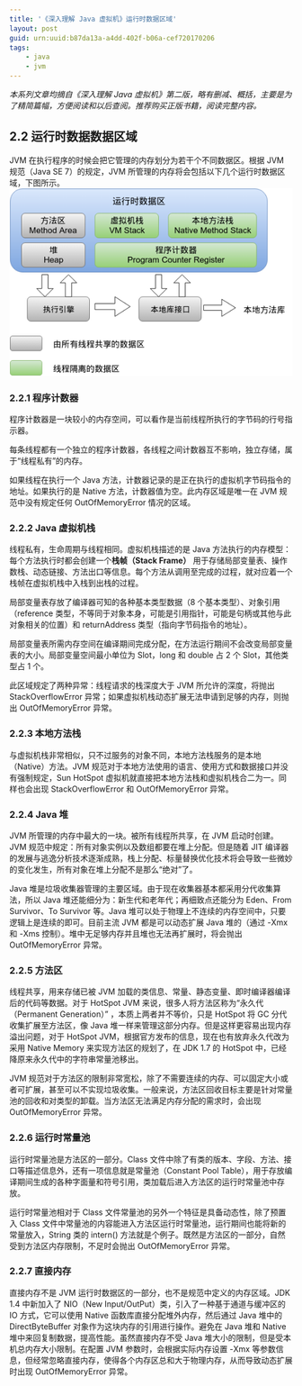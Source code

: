 ```yaml
---
title: '《深入理解 Java 虚拟机》运行时数据区域'
layout: post
guid: urn:uuid:b87da13a-a4dd-402f-b06a-cef720170206
tags:
    - java
    - jvm
---
```


*本系列文章均摘自《深入理解 Java 虚拟机》第二版，略有删减、概括，主要是为了精简篇幅，方便阅读和以后查阅。推荐购买正版书籍，阅读完整内容。*

## 2.2 运行时数据数据区域
JVM 在执行程序的时候会把它管理的内存划分为若干个不同数据区。根据 JVM 规范（Java SE 7）的规定，JVM 所管理的内存将会包括以下几个运行时数据区域，下图所示。
![](/media/images/2017020601.png)

### 2.2.1 程序计数器
程序计数器是一块较小的内存空间，可以看作是当前线程所执行的字节码的行号指示器。

每条线程都有一个独立的程序计数器，各线程之间计数器互不影响，独立存储，属于“线程私有”的内存。

如果线程在执行一个 Java 方法，计数器记录的是正在执行的虚拟机字节码指令的地址。如果执行的是 Native 方法，计数器值为空。此内存区域是唯一在 JVM 规范中没有规定任何 OutOfMemoryError 情况的区域。

### 2.2.2 Java 虚拟机栈
线程私有，生命周期与线程相同。虚拟机栈描述的是 Java 方法执行的内存模型：每个方法执行时都会创建一个**栈帧（Stack Frame）** 用于存储局部变量表、操作数栈、动态链接、方法出口等信息。每个方法从调用至完成的过程，就对应着一个栈帧在虚拟机栈中入栈到出栈的过程。

局部变量表存放了编译器可知的各种基本类型数据（8 个基本类型）、对象引用（reference 类型，不等同于对象本身，可能是引用指针，可能是句柄或其他与此对象相关的位置）和 returnAddress 类型（指向字节码指令的地址）。

局部变量表所需内存空间在编译期间完成分配，在方法运行期间不会改变局部变量表的大小。局部变量空间最小单位为 Slot，long 和 double 占 2 个 Slot，其他类型占 1 个。

此区域规定了两种异常：线程请求的栈深度大于 JVM 所允许的深度，将抛出 StackOverflowError 异常；如果虚拟机栈动态扩展无法申请到足够的内存，则抛出 OutOfMemoryError 异常。

### 2.2.3 本地方法栈
与虚拟机栈非常相似，只不过服务的对象不同，本地方法栈服务的是本地（Native）方法。JVM 规范对于本地方法使用的语言、使用方式和数据接口并没有强制规定，Sun HotSpot 虚拟机就直接把本地方法栈和虚拟机栈合二为一。同样也会出现 StackOverflowError 和 OutOfMemoryError 异常。

### 2.2.4 Java 堆
JVM 所管理的内存中最大的一块。被所有线程所共享，在 JVM 启动时创建。JVM 规范中规定：所有对象实例以及数组都要在堆上分配。但是随着 JIT 编译器的发展与逃逸分析技术逐渐成熟，栈上分配、标量替换优化技术将会导致一些微妙的变化发生，所有对象在堆上分配不是那么“绝对”了。

Java 堆是垃圾收集器管理的主要区域。由于现在收集器基本都采用分代收集算法，所以 Java 堆还能细分为：新生代和老年代；再细致点还能分为 Eden、From Survivor、To Survivor 等。Java 堆可以处于物理上不连续的内存空间中，只要逻辑上是连续的即可。目前主流 JVM 都是可以动态扩展 Java 堆的（通过 -Xmx 和 -Xms 控制）。堆中无足够内存并且堆也无法再扩展时，将会抛出 OutOfMemoryError 异常。

### 2.2.5 方法区
线程共享，用来存储已被 JVM 加载的类信息、常量、静态变量、即时编译器编译后的代码等数据。对于 HotSpot JVM 来说，很多人将方法区称为“永久代（Permanent Generation）” ，本质上两者并不等价，只是 HotSpot 将 GC 分代收集扩展至方法区，像 Java 堆一样来管理这部分内存。但是这样更容易出现内存溢出问题，对于 HotSpot JVM，根据官方发布的信息，现在也有放弃永久代改为采用 Native Memory 来实现方法区的规划了，在 JDK 1.7 的 HotSpot 中，已经降原来永久代中的字符串常量池移出。

JVM 规范对于方法区的限制非常宽松，除了不需要连续的内存、可以固定大小或者可扩展，甚至可以不实现垃圾收集。一般来说，方法区回收目标主要是针对常量池的回收和对类型的卸载。当方法区无法满足内存分配的需求时，会出现 OutOfMemoryError 异常。

### 2.2.6 运行时常量池
运行时常量池是方法区的一部分。Class 文件中除了有类的版本、字段、方法、接口等描述信息外，还有一项信息就是常量池（Constant Pool Table），用于存放编译期间生成的各种字面量和符号引用，类加载后进入方法区的运行时常量池中存放。

运行时常量池相对于 Class 文件常量池的另外一个特征是具备动态性，除了预置入 Class 文件中常量池的内容能进入方法区运行时常量池，运行期间也能将新的常量放入，String 类的 intern() 方法就是个例子。既然是方法区的一部分，自然受到方法区内存限制，不足时会抛出 OutOfMemoryError  异常。

### 2.2.7 直接内存
直接内存不是 JVM 运行时数据区的一部分，也不是规范中定义的内存区域。JDK 1.4 中新加入了 NIO（New Input/OutPut）类，引入了一种基于通道与缓冲区的 IO 方式，它可以使用 Native 函数库直接分配堆外内存，然后通过 Java 堆中的 DirectByteBuffer 对象作为这块内存的引用进行操作。避免在 Java 堆和 Native 堆中来回复制数据，提高性能。虽然直接内存不受 Java 堆大小的限制，但是受本机总内存大小限制。在配置 JVM 参数时，会根据实际内存设置 -Xmx 等参数信息，但经常忽略直接内存，使得各个内存区总和大于物理内存，从而导致动态扩展时出现 OutOfMemoryError 异常。
